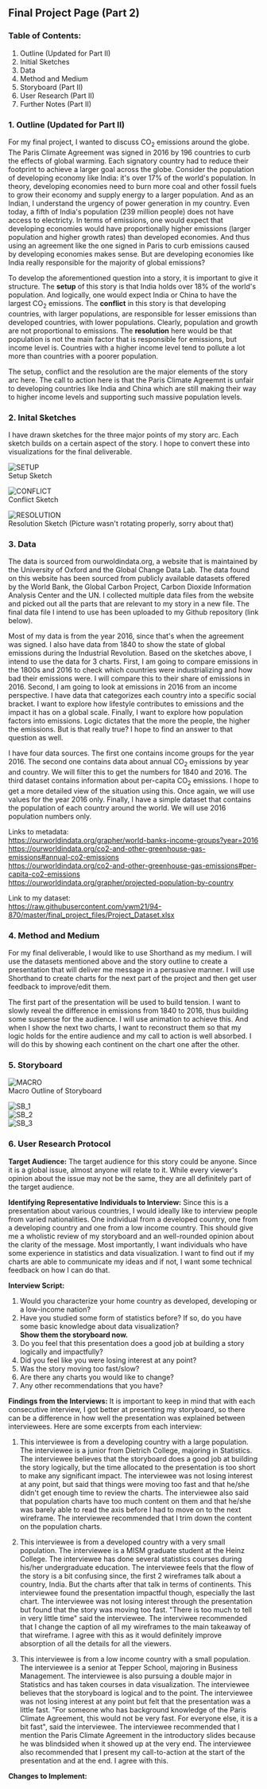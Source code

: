 ## Final Project Page (Part 2)  

### Table of Contents:  
1. Outline (Updated for Part II)
2. Initial Sketches
3. Data
4. Method and Medium
5. Storyboard (Part II)  
6. User Research (Part II)  
7. Further Notes (Part II)  

### 1. Outline (Updated for Part II) 

For my final project, I wanted to discuss CO<sub>2</sub> emissions around the globe. The Paris Climate Agreement was signed in 2016 by 196 countries to curb the effects of global warming. Each signatory country had to reduce their footprint to achieve a larger goal across the globe. Consider the population of developing economy like India: it's over 17% of the world's population. In theory, developing economies need to burn more coal and other fossil fuels to grow their economy and supply energy to a larger population. And as an Indian, I understand the urgency of power generation in my country. Even today, a fifth of India's population (239 million people) does not have access to electricty. In terms of emissions, one would expect that developing economies would have proportionally higher emissions (larger population and higher growth rates) than developed economies. And thus using an agreement like the one signed in Paris to curb emissions caused by developing economies makes sense. But are developing economies like India really responsible for the majority of global emissions?

To develop the aforementioned question into a story, it is important to give it structure. The **setup** of this story is that India holds over 18% of the world's population. And logically, one would expect India or China to have the largest CO<sub>2</sub> emissions. The **conflict** in this story is that developing countries, with larger populations, are responsible for lesser emissions than developed countries, with lower populations. Clearly, population and growth are not proportional to emissions. The **resolution** here would be that population is not the main factor that is responsible for emissions, but income level is. Countries with a higher income level tend to pollute a lot more than countries with a poorer population. 

The setup, conflict and the resolution are the major elements of the story arc here. The call to action here is that the Paris Climate Agreemnt is unfair to developing countries like India and China which are still making their way to higher income levels and supporting such massive population levels.  

### 2. Inital Sketches  

I have drawn sketches for the three major points of my story arc. Each sketch builds on a certain aspect of the story. I hope to convert these into visualizations for the final deliverable.

![SETUP](https://raw.githubusercontent.com/ywm21/94-870/master/final_project_files/setup_sketch.jpg)  
Setup Sketch  

![CONFLICT](https://raw.githubusercontent.com/ywm21/94-870/master/final_project_files/conflict_sketch.jpg)  
Conflict Sketch  

![RESOLUTION](https://raw.githubusercontent.com/ywm21/94-870/master/final_project_files/resolution_sketch.jpg)  
Resolution Sketch (Picture wasn't rotating properly, sorry about that)  

### 3. Data  

The data is sourced from ourwoldindata.org, a website that is maintained by the University of Oxford and the Global Change Data Lab. The data found on this website has been sourced from publicly available datasets offered by the World Bank, the Global Carbon Project, Carbon Dioxide Information Analysis Center and the UN. I collected multiple data files from the website and picked out all the parts that are relevant to my story in a new file. The final data file I intend to use has been uploaded to my Github repository (link below).  

Most of my data is from the year 2016, since that's when the agreement was signed. I also have data from 1840 to show the state of global emissions during the Industrial Revolution. Based on the sketches above, I intend to use the data for 3 charts. First, I am going to compare emissions in the 1800s and 2016 to check which countries were industrializing and how bad their emissions were. I will compare this to their share of emissions in 2016. Second, I am going to look at emissions in 2016 from an income perspective. I have data that categorizes each country into a specific social bracket. I want to explore how lifestyle contributes to emissions and the impact it has on a global scale. Finally, I want to explore how population factors into emissions. Logic dictates that the more the people, the higher the emissions. But is that really true? I hope to find an answer to that question as well.

I have four data sources. The first one contains income groups for the year 2016. The second one contains data about annual CO<sub>2</sub> emissions by year and country. We will filter this to get the numbers for 1840 and 2016. The third dataset contains information about per-capita CO<sub>2</sub> emissions. I hope to get a more detailed view of the situation using this. Once again, we will use values for the year 2016 only. Finally, I have a simple dataset that contains the population of each country around the world. We will use 2016 population numbers only.  

Links to metadata:  
https://ourworldindata.org/grapher/world-banks-income-groups?year=2016  
https://ourworldindata.org/co2-and-other-greenhouse-gas-emissions#annual-co2-emissions  
https://ourworldindata.org/co2-and-other-greenhouse-gas-emissions#per-capita-co2-emissions  
https://ourworldindata.org/grapher/projected-population-by-country  

Link to my dataset:  
https://raw.githubusercontent.com/ywm21/94-870/master/final_project_files/Project_Dataset.xlsx

### 4. Method and Medium  

For my final deliverable, I would like to use Shorthand as my medium. I will use the datasets mentioned above and the story outline to create a presentation that will deliver me message in a persuasive manner. I will use Shorthand to create charts for the next part of the project and then get user feedback to improve/edit them.  

The first part of the presentation will be used to build tension. I want to slowly reveal the difference in emissions from 1840 to 2016, thus building some suspense for the audience. I will use animation to achieve this. And when I show the next two charts, I want to reconstruct them so that my logic holds for the entire audience and my call to action is well absorbed. I will do this by showing each continent on the chart one after the other.  

### 5. Storyboard  

![MACRO](https://raw.githubusercontent.com/ywm21/94-870/master/final_project_files/Macro_Outline.png)  
Macro Outline of Storyboard  

![SB_1](https://raw.githubusercontent.com/ywm21/94-870/master/final_project_files/Storyboard_1.png)  
![SB_2](https://raw.githubusercontent.com/ywm21/94-870/master/final_project_files/Storyboard_2.png)  
![SB_3](https://raw.githubusercontent.com/ywm21/94-870/master/final_project_files/Storyboard_3.png)  

### 6. User Research Protocol  

**Target Audience:** The target audience for this story could be anyone. Since it is a global issue, almost anyone will relate to it. While every viewer's opinion about the issue may not be the same, they are all definitely part of the target audience.    

**Identifying Representative Individuals to Interview:** Since this is a presentation about various countries, I would ideally like to interview people from varied nationalities. One individual from a developed country, one from a developing country and one from a low income country. This should give me a wholistic review of my storyboard and an well-rounded opinion about the clarity of the message. Most importantly, I want individuals who have some experience in statistics and data visualization. I want to find out if my charts are able to communicate my ideas and if not, I want some technical feedback on how I can do that. 

**Interview Script:**  
1. Would you characterize your home country as developed, developing or a low-income nation?  
2. Have you studied some form of statistics before? If so, do you have some basic knowledge about data visualization?  
**Show them the storyboard now.**  
3. Do you feel that this presentation does a good job at building a story logically and impactfully?  
4. Did you feel like you were losing interest at any point?  
5. Was the story moving too fast/slow?  
6. Are there any charts you would like to change?  
7. Any other recommendations that you have?  

**Findings from the Interviews:** It is important to keep in mind that with each consecutive interview, I got better at presenting my storyboard, so there can be a difference in how well the presentation was explained between interviewees. Here are some excerpts from each interview:  

1. This interviewee is from a developing country with a large population. The interviewee is a junior from Dietrich College, majoring in Statistics. The interviewee believes that the storyboard does a good job at building the story logically, but the time allocated to the presentation is too short to make any significant impact. The interviewee was not losing interest at any point, but said that things were moving too fast and that he/she didn't get enough time to review the charts. The interviewee also said that population charts have too much content on them and that he/she was barely able to read the axis before I had to move on to the next wireframe. The interviewee recommended that I trim down the content on the population charts.  

2. This interviewee is from a developed country with a very small population. The interviewee is a MISM graduate student at the Heinz College. The interviewee has done several statistics courses during his/her undergraduate education. The interviewee feels that the flow of the story is a bit confusing since, the first 2 wireframes talk about a country, India. But the charts after that talk in terms of continents. This interviewee found the presentation impactful though, especially the last chart. The interviewee was not losing interest through the presentation but found that the story was moving too fast. "There is too much to tell in very little time" said the interviewee. The interviwee recommended that I change the caption of all my wireframes to the main takeaway of that wireframe. I agree with this as it would definitely improve absorption of all the details for all the viewers.  

3. This interviewee is from a low income country with a small population. The interviewee is a senior at Tepper School, majoring in  Business Management. The interviewee is also pursuing a double major in Statistics and has taken courses in data visualization. The interviewee believes that the storyboard is logical and to the point. The interviewee was not losing interest at any point but felt that the presentation was a little fast. "For someone who has background knowledge of the Paris Climate Agreement, this would not be very fast. For everyone else, it is a bit fast", said the interviewee. The interviewee recommended that I mention the Paris Climate Agreement in the introductory slides because he was blindsided when it showed up at the very end. The interviewee also recommended that I present my call-to-action at the start of the presentation and at the end. I agree with this.  

**Changes to Implement:**  

